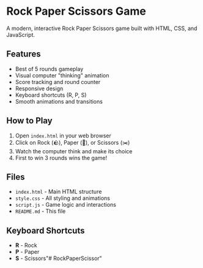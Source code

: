 # Rock Paper Scissors Game

A modern, interactive Rock Paper Scissors game built with HTML, CSS, and JavaScript.

## Features

- Best of 5 rounds gameplay
- Visual computer "thinking" animation
- Score tracking and round counter
- Responsive design
- Keyboard shortcuts (R, P, S)
- Smooth animations and transitions

## How to Play

1. Open `index.html` in your web browser
2. Click on Rock (🪨), Paper (📄), or Scissors (✂️)
3. Watch the computer think and make its choice
4. First to win 3 rounds wins the game!

## Files

- `index.html` - Main HTML structure
- `style.css` - All styling and animations
- `script.js` - Game logic and interactions
- `README.md` - This file

## Keyboard Shortcuts

- **R** - Rock
- **P** - Paper  
- **S** - Scissors"# RockPaperScissor" 
